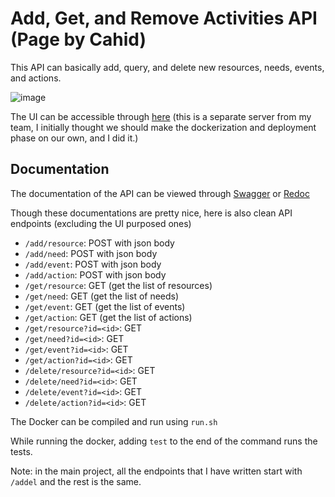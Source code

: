 # Add, Get, and Remove Activities API (Page by Cahid)

This API can basically add, query, and delete new resources, needs, events, and actions.

![image](https://user-images.githubusercontent.com/25232403/236641177-7085cd19-6f69-4fe7-a48c-32b010c2d06c.png)

The UI can be accessible through [here](http://13.49.41.10:8000/) (this is a separate server from my team, I initially thought we should make the dockerization and deployment phase on our own, and I did it.)

## Documentation

The documentation of the API can be viewed through [Swagger](http://13.49.41.10:8000/docs) or [Redoc](http://13.49.41.10:8000/redoc)

Though these documentations are pretty nice, here is also clean API endpoints (excluding the UI purposed ones)

- `/add/resource`: POST with json body
- `/add/need`: POST with json body
- `/add/event`: POST with json body
- `/add/action`: POST with json body
- `/get/resource`: GET (get the list of resources)
- `/get/need`: GET (get the list of needs)
- `/get/event`: GET (get the list of events)
- `/get/action`: GET (get the list of actions)
- `/get/resource?id=<id>`: GET
- `/get/need?id=<id>`: GET
- `/get/event?id=<id>`: GET
- `/get/action?id=<id>`: GET
- `/delete/resource?id=<id>`: GET
- `/delete/need?id=<id>`: GET
- `/delete/event?id=<id>`: GET
- `/delete/action?id=<id>`: GET

The Docker can be compiled and run using `run.sh`

While running the docker, adding `test` to the end of the command runs the tests.

Note: in the main project, all the endpoints that I have written start with `/addel` and the rest is the same.
